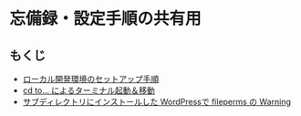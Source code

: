 # 忘備録・設定手順の共有用

## もくじ

- [ローカル開発環境のセットアップ手順](set-up.md)
- [cd to... によるターミナル起動＆移動](cd-to.md)
- [サブディレクトリにインストールした WordPressで fileperms の Warning](wp-fileparms.md)
